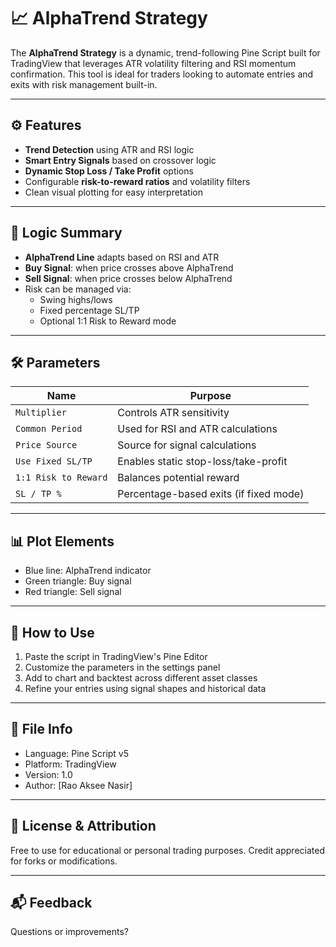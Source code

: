 # 📈 AlphaTrend Strategy

The **AlphaTrend Strategy** is a dynamic, trend-following Pine Script built for TradingView that leverages ATR volatility filtering and RSI momentum confirmation. This tool is ideal for traders looking to automate entries and exits with risk management built-in.

---

## ⚙️ Features

- **Trend Detection** using ATR and RSI logic
- **Smart Entry Signals** based on crossover logic
- **Dynamic Stop Loss / Take Profit** options
- Configurable **risk-to-reward ratios** and volatility filters
- Clean visual plotting for easy interpretation

---

## 🧠 Logic Summary

- **AlphaTrend Line** adapts based on RSI and ATR
- **Buy Signal**: when price crosses above AlphaTrend
- **Sell Signal**: when price crosses below AlphaTrend
- Risk can be managed via:
  - Swing highs/lows
  - Fixed percentage SL/TP
  - Optional 1:1 Risk to Reward mode

---

## 🛠️ Parameters

| Name            | Purpose                                  |
|----------------|-------------------------------------------|
| `Multiplier`    | Controls ATR sensitivity                 |
| `Common Period` | Used for RSI and ATR calculations        |
| `Price Source`  | Source for signal calculations           |
| `Use Fixed SL/TP` | Enables static stop-loss/take-profit  |
| `1:1 Risk to Reward` | Balances potential reward            |
| `SL / TP %`     | Percentage-based exits (if fixed mode)   |

---

## 📊 Plot Elements

- Blue line: AlphaTrend indicator
- Green triangle: Buy signal
- Red triangle: Sell signal

---

## 🚀 How to Use

1. Paste the script in TradingView's Pine Editor
2. Customize the parameters in the settings panel
3. Add to chart and backtest across different asset classes
4. Refine your entries using signal shapes and historical data

---

## 📁 File Info

- Language: Pine Script v5
- Platform: TradingView
- Version: 1.0
- Author: [Rao Aksee Nasir]

---

## 🧠 License & Attribution

Free to use for educational or personal trading purposes. Credit appreciated for forks or modifications.

---

## 📬 Feedback

Questions or improvements? 
